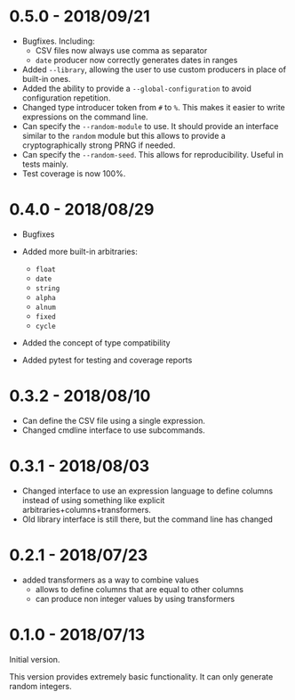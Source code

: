 0.5.0 - 2018/09/21
==================

 * Bugfixes. Including:
    - CSV files now always use comma as separator
    - `date` producer now correctly generates dates in ranges
 * Added `--library`, allowing the user to use custom producers in place of built-in ones.
 * Added the ability to provide a `--global-configuration` to avoid configuration repetition.
 * Changed type introducer token from `#` to `%`. This makes it easier to write expressions on the command line.
 * Can specify the `--random-module` to use. It should provide an interface similar to the `random` module but this
    allows to provide a cryptographically strong PRNG if needed.
 * Can specify the `--random-seed`. This allows for reproducibility. Useful in tests mainly.
 * Test coverage is now 100%.



0.4.0 - 2018/08/29
==================

 * Bugfixes
 * Added more built-in arbitraries:
   - `float`
   - `date`
   - `string`
   - `alpha`
   - `alnum`
   - `fixed`
   - `cycle`   
 
 * Added the concept of type compatibility
 * Added pytest for testing and coverage reports

0.3.2 - 2018/08/10
==================

 * Can define the CSV file using a single expression.
 * Changed cmdline interface to use subcommands.


0.3.1 - 2018/08/03
==================

 * Changed interface to use an expression language to define columns instead
    of using something like explicit arbitraries+columns+transformers.
 * Old library interface is still there, but the command line has changed


0.2.1 - 2018/07/23
==================

 * added transformers as a way to combine values
   - allows to define columns that are equal to other columns
   - can produce non integer values by using transformers

0.1.0 - 2018/07/13
==================

Initial version.

This version provides extremely basic functionality. It can only generate random integers.